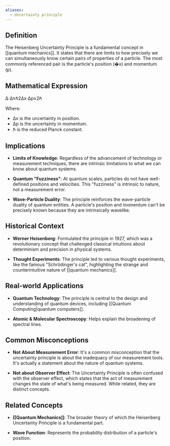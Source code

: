 ```yaml
---
aliases:
  - Uncertainty principle
---
```


## Definition

The Heisenberg Uncertainty Principle is a fundamental concept in [[quantum mechanics]]. It states that there are limits to how precisely we can simultaneously know certain pairs of properties of a particle. The most commonly referenced pair is the particle's position (�x) and momentum (p).

## Mathematical Expression

Δ⋅Δ≥ℏ2Δx⋅Δp≥2ℏ​

Where:

- Δx is the uncertainty in position.
- Δp is the uncertainty in momentum.
- ℏ is the reduced Planck constant.

## Implications

- **Limits of Knowledge**: Regardless of the advancement of technology or measurement techniques, there are intrinsic limitations to what we can know about quantum systems.
    
- **Quantum "Fuzziness"**: At quantum scales, particles do not have well-defined positions and velocities. This "fuzziness" is intrinsic to nature, not a measurement error.
    
- **Wave-Particle Duality**: The principle reinforces the wave-particle duality of quantum entities. A particle's position and momentum can't be precisely known because they are intrinsically wavelike.
    

## Historical Context

- **Werner Heisenberg**: Formulated the principle in 1927, which was a revolutionary concept that challenged classical intuitions about determinism and precision in physical systems.
    
- **Thought Experiments**: The principle led to various thought experiments, like the famous "Schrödinger's cat", highlighting the strange and counterintuitive nature of [[quantum mechanics]].
    

## Real-world Applications

- **Quantum Technology**: The principle is central to the design and understanding of quantum devices, including [[Quantum Computing|quantum computers]].
    
- **Atomic & Molecular Spectroscopy**: Helps explain the broadening of spectral lines.
    

## Common Misconceptions

- **Not About Measurement Error**: It's a common misconception that the uncertainty principle is about the inadequacy of our measurement tools. It's actually a statement about the nature of quantum systems.
    
- **Not about Observer Effect**: The Uncertainty Principle is often confused with the observer effect, which states that the act of measurement changes the state of what's being measured. While related, they are distinct concepts.
    

## Related Concepts

- **[[Quantum Mechanics]]**: The broader theory of which the Heisenberg Uncertainty Principle is a fundamental part.
    
- **Wave Function**: Represents the probability distribution of a particle's position.
